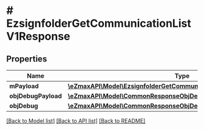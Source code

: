 # # EzsignfolderGetCommunicationListV1Response

## Properties

Name | Type | Description | Notes
------------ | ------------- | ------------- | -------------
**mPayload** | [**\eZmaxAPI\Model\EzsignfolderGetCommunicationListV1ResponseMPayload**](EzsignfolderGetCommunicationListV1ResponseMPayload.md) |  |
**objDebugPayload** | [**\eZmaxAPI\Model\CommonResponseObjDebugPayloadGetList**](CommonResponseObjDebugPayloadGetList.md) |  | [optional]
**objDebug** | [**\eZmaxAPI\Model\CommonResponseObjDebug**](CommonResponseObjDebug.md) |  | [optional]

[[Back to Model list]](../../README.md#models) [[Back to API list]](../../README.md#endpoints) [[Back to README]](../../README.md)
